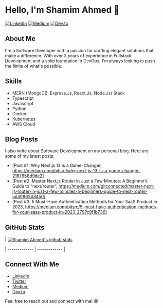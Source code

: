 # Hello, I'm Shamim Ahmed 👋

[![LinkedIn](https://img.shields.io/badge/-LinkedIn-blue?style=flat-square&logo=linkedin&logoColor=white&link=https://www.linkedin.com/in/shamimio/)](https://www.linkedin.com/in/shamimio/)
[![Medium](https://img.shields.io/badge/-Medium-black?style=flat-square&logo=medium&logoColor=white&link=https://medium.com/@shamimio)](https://medium.com/@shamimio)
[![Dev.to](https://img.shields.io/badge/-Dev.to-black?style=flat-square&logo=dev.to&logoColor=white&link=https://dev.to/shamimio)](https://dev.to/shamimio)

## About Me

I'm a Software Developer with a passion for crafting elegant solutions that make a difference. With over 3 years of experience in Fullstack Development and a solid foundation in DevOps, I'm always looking to push the limits of what's possible.

## Skills

- MERN (MongoDB, Express.Js, React.Js, Node.Js) Stack
- Typescript
- Javascript
- Python
- Docker
- Kubernetes
- AWS Cloud

## Blog Posts

I also write about Software Development on my personal blog. Here are some of my latest posts:

- [Post #1: Why Next.js 13 is a Game-Changer, https://medium.com/bitsrc/why-next-js-13-is-a-game-changer-2167658d9de2]
- [Post #2: Master Next.js Router in Just a Few Minutes: A Beginner’s Guide to “next/router”, https://medium.com/gitconnected/master-next-js-router-in-just-a-few-minutes-a-beginners-guide-to-next-router-ad49863d8450]
- [Post #3: 5 Must-Have Authentication Methods for Your SaaS Product in 2023, https://medium.com/bitsrc/5-must-have-authentication-methods-for-your-saas-product-in-2023-2797c9f1b736]

## GitHub Stats

| <a href="https://github.com/shamim-io/github-readme-stats"><img align="center" src="https://github-readme-stats-74t2.vercel.app/api?username=shamim-io&show_icons=true&include_all_commits=true&theme=radical&hide_border=true" alt="Shamim Ahmed's github stats" /></a> 

<!-- | [![Top Langs](https://github-readme-stats.vercel.app/api/top-langs/?username=shamim-io&layout=compact)](https://github.com/shamim-io/github-readme-stats) | -->
| ------------- | ------------- |

<!-- ![Your GitHub stats](https://github-readme-stats.vercel.app/api?username=shamim-io&show_icons=true&theme=radical) -->

## Connect With Me

- [LinkedIn](https://www.linkedin.com/in/shamimio/)
- [Twitter](https://twitter.com/shamim_io)
- [Medium](https://medium.com/@shamimio)
- [Dev.to](https://dev.to/shamimio)

Feel free to reach out and connect with me! 😄
